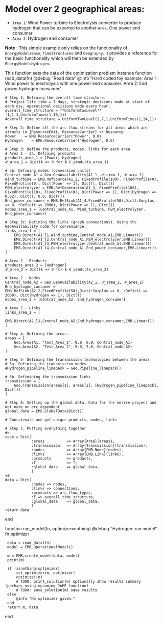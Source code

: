 # Model over 2 geographical areas: 
- `Area 1`: Wind Power turbine to Electrolysis converter to produce hydrogen that can be exported to another `Area`. One power end consumer. 
- `Area 2`: Hydrogen end consumer 
  
**Note**  : This simple example only relies on the functionality of `EnergyModelsBase`, `TimeStructures` and `Geography`. It provides a reference for the basic functionality which will then be extended by `EnergyModelsHydrogen`. 

This function sets the data of the optimization problem instance
function read_data(fn)
    @debug "Read data"
    @info "Hard coded toy example: Area 1: Wind power to electrolysis with one power end consumer. Area 2: End power hydrogen consumer"

    # Step 1: Defining the overall time structure.
    # Project life time = 7 days, strategic decisions made at start of each day, operational decisions made every hour.
    overall_time_structure = **UniformTwoLevel**(1,1,1,UniformTimes(1,10,1))
    #overall_time_structure = UniformTwoLevel(1,7,1,UniformTimes(1,24,1))

    # Step 2: Define all the arc flow streams for all areas which are structs in {ResourceEmit, ResourceCarrier} <: Resource
    Power    = EMB.ResourceCarrier("Power", 0.0)
    Hydrogen    = EMB.ResourceCarrier("Hydrogen", 0.0)
    
    # Step 3: Define the products, nodes, links for each area
    # Area 1 - 3a. Defining products
    products_area_1 = [Power, Hydrogen]
    𝒫_area_1 = Dict(k => 0 for k ∈ products_area_1)

    # 3b: Defining nodes (conversion units)
    Central_node_A1 = Geo.GeoAvailability(A1_1, 𝒫_area_1, 𝒫_area_1)
    Wind_turbine = EMB.RefSource(A1_2, FixedProfile(100), FixedProfile(0), FixedProfile(0), Dict(Power => 1), Dict(), Dict())
    PEM_electrolyzer = EMB.RefGeneration(A1_3, FixedProfile(100), FixedProfile(10), FixedProfile(0), Dict(Power => 1), Dict(Hydrogen => 0.62), Dict(), 0.0, Dict()) 
    End_power_consumer = EMB.RefSink(A1_4,FixedProfile(50),Dict(:Surplus => 0, :Deficit => 2000), Dict(Power => 1), Dict())
    nodes_area_1 = [Central_node_A1, Wind_turbine, PEM_electrolyzer, End_power_consumer]

    # Step 3c: Defining the links (graph connections). Using the GeoAvailability node for convenience.
    links_area_1 = [
        EMB.Direct(A1_l1,Wind_turbine,Central_node_A1,EMB.Linear())
        EMB.Direct(A1_l2,Central_node_A1,PEM_electrolyzer,EMB.Linear())
        EMB.Direct(A1_l3,PEM_electrolyzer,Central_node_A1,EMB.Linear())
        EMB.Direct(A1_l4,Central_node_A1,End_power_consumer,EMB.Linear())
    ]

    # Area 2 - Products
    products_area_2 = [Hydrogen]
    𝒫_area_2 = Dict(k => 0 for k ∈ products_area_2)

    # Area 2 - Nodes
    Central_node_A2 = Geo.GeoAvailability(A2_1, 𝒫_area_2, 𝒫_area_2)
    End_hydrogen_consumer = EMB.RefSink(A2_2,FixedProfile(50),Dict(:Surplus => 0, :Deficit => 2000), Dict(Hydrogen => 1), Dict())
    nodes_area_2 = [Central_node_A2, End_hydrogen_consumer]

    # Area 2 - Links
    links_area_2 = [
        EMB.Direct(A2_l1,Central_node_A2,End_hydrogen_consumer,EMB.Linear())
    ]

    # Step 4. Defining the areas. 
    areas = [
        Geo.Area(A1, "Test_Area_1", 0.0, 0.0, Central_node_A1)
        Geo.Area(A2, "Test_Area_2", 5.0, 5.0, Central_node_A2)
    ]

    # Step 5- Defining the transmission technologies between the areas
    # 5a. Defining the transmission modes
    #Hydrogen_pipeline_linepack = Geo.Pipeline_linepack()

    # 5b. Definining the transmission links
    transmission = [
        Geo.Transmission(areas[1], areas[2], [Hydrogen_pipeline_linepack], Dict())
    ]

    # Step 6: Setting up the global data. Data for the entire project and not node or arc dependent
    global_data = EMB.GlobalData(Dict())

    # Concatenate and get unique products, nodes, links

    # Step 7. Putting everything together
    #=
    case = Dict(
                :areas          => Array{Area}(areas),
                :transmission   => Array{Transmission}(transmission),
                :nodes          => Array{EMB.Node}(nodes),
                :links          => Array{EMB.Link}(links),
                :products       => products,
                :T              => T,
                :global_data    => global_data,
                )
    =#
    data = Dict(
                :nodes => nodes,
                :links => connections,
                :products => arc_flow_types,
                :T => overall_time_structure,
                :global_data    => global_data,
                )
    return data
end

function run_model(fn, optimizer=nothing)
    @debug "Hydrogen: run model" fn optimizer

     data = read_data(fn)
     model = EMB.OperationalModel()

     m = EMB.create_model(data, model)
     print(m)
 
     if !isnothing(optimizer)
         set_optimizer(m, optimizer)
         optimize!(m)
         # TODO: print_solution(m) optionally show results summary (perhaps using upcoming JuMP function)
         # TODO: save_solution(m) save results
     else
         @info "No optimizer given."
     end
     return m, data
 end